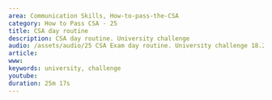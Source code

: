 ```yaml
---
area: Communication Skills, How-to-pass-the-CSA
category: How to Pass CSA - 25
title: CSA day routine
description: CSA day routine. University challenge
audio: /assets/audio/25 CSA Exam day routine. University challenge 18.2.18.m4a
article: 
www: 
keywords: university, challenge
youtube: 
duration: 25m 17s
--- 
```

